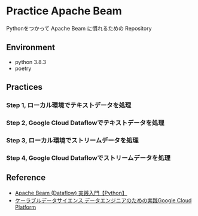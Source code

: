 # Practice Apache Beam

Pythonをつかって Apache Beam に慣れるための Repository


## Environment

- python 3.8.3
- poetry


## Practices
### Step 1, ローカル環境でテキストデータを処理


### Step 2, Google Cloud Dataflowでテキストデータを処理


### Step 3, ローカル環境でストリームデータを処理


### Step 4, Google Cloud Dataflowでストリームデータを処理



## Reference
- [Apache Beam (Dataflow) 実践入門【Python】](https://qiita.com/esakik/items/3c5c18d4a645db7a8634#%E3%81%AF%E3%81%98%E3%82%81%E3%81%AB)
- [ケーラブルデータサイエンス データエンジニアのための実践Google Cloud Platform](https://www.amazon.co.jp/dp/4798158836)

